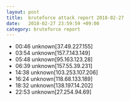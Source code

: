 ```yaml
---
layout: post
title:  bruteforce attack report 2018-02-27
date:   2018-02-27 23:59:59 +09:00
category: bruteforce report
---
```


* 00:46 unknown[37.49.227.155]
* 03:54 unknown[157.7.143.149]
* 05:48 unknown[95.163.123.28]
* 06:39 unknown[157.55.39.231]
* 14:38 unknown[103.253.107.206]
* 16:24 unknown[118.68.133.189]
* 18:32 unknown[138.197.14.202]
* 22:53 unknown[27.254.94.69]
